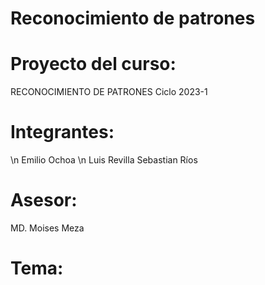 # Reconocimiento de patrones


# Proyecto del curso: 
RECONOCIMIENTO DE PATRONES
Ciclo 2023-1

#  Integrantes: 
\n Emilio Ochoa
\n Luis Revilla
Sebastian Ríos

#  Asesor: 
MD. Moises Meza
# Tema:
